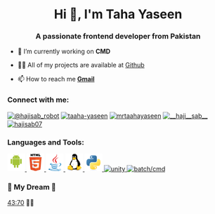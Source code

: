 <h1 align="center">Hi 👋, I'm Taha Yaseen</h1>
<h3 align="center">A passionate frontend developer from Pakistan</h3>

- 🔭 I’m currently working on **CMD**

- 👨‍💻 All of my projects are available at [Github](https://github.com/HajiSab007)

- 📫 How to reach me **[Gmail](mailto:taahayaseen7@gmail.com)**

<h3 align="left">Connect with me:</h3>
<p align="left">
<a href="https://t.me/hajisab_robot" target="_blank">
<img align="center" src="https://img.icons8.com/color/48/000000/telegram-app--v1.png" alt="@hajisab_robot" height="30" width="30"/></a>
<a href="https://linkedin.com/in/taaha-yaseen" target="blank"><img align="center" src="https://raw.githubusercontent.com/rahuldkjain/github-profile-readme-generator/master/src/images/icons/Social/linked-in-alt.svg" alt="taaha-yaseen" height="30" width="40" /></a>
<a href="https://fb.com/mrtaahayaseen" target="blank"><img align="center" src="https://raw.githubusercontent.com/rahuldkjain/github-profile-readme-generator/master/src/images/icons/Social/facebook.svg" alt="mrtaahayaseen" height="30" width="40" /></a>
<a href="https://instagram.com/__haji__sab__" target="blank"><img align="center" src="https://raw.githubusercontent.com/rahuldkjain/github-profile-readme-generator/master/src/images/icons/Social/instagram.svg" alt="__haji__sab__" height="30" width="40" /></a>
<a href="https://www.youtube.com/c/hajisab07" target="blank"><img align="center" src="https://raw.githubusercontent.com/rahuldkjain/github-profile-readme-generator/master/src/images/icons/Social/youtube.svg" alt="hajisab07" height="30" width="40" /></a>
</p>

<h3 align="left">Languages and Tools:</h3>
<p align="left"> 
  <a href="https://developer.android.com" target="_blank" rel="noreferrer"> 
    <img src="https://raw.githubusercontent.com/devicons/devicon/master/icons/android/android-original-wordmark.svg" alt="android" width="40" height="40"/> 
  </a> 
  <a href="https://www.w3.org/html/" target="_blank" rel="noreferrer"> 
    <img src="https://raw.githubusercontent.com/devicons/devicon/master/icons/html5/html5-original-wordmark.svg" alt="html5" width="40" height="40"/> 
  </a> 
  <a href="https://www.java.com" target="_blank" rel="noreferrer"> 
    <img src="https://raw.githubusercontent.com/devicons/devicon/master/icons/java/java-original.svg" alt="java" width="40" height="40"/> 
  </a> 
  <a href="https://www.linux.org/" target="_blank" rel="noreferrer"> 
    <img src="https://raw.githubusercontent.com/devicons/devicon/master/icons/linux/linux-original.svg" alt="linux" width="40" height="40"/> 
  </a> 
  <a href="https://www.python.org" target="_blank" rel="noreferrer"> 
    <img src="https://raw.githubusercontent.com/devicons/devicon/master/icons/python/python-original.svg" alt="python" width="40" height="40"/> 
  </a> 
  <a href="https://unity.com/" target="_blank" rel="noreferrer"> 
    <img src="https://www.vectorlogo.zone/logos/unity3d/unity3d-icon.svg" alt="unity" width="40" height="40"/> 
  </a> 
  <a href="https://learn.microsoft.com/en-us/windows-server/administration/windows-commands/windows-commands" target="_blank" rel="noreferrer">
  <img src="https://img.icons8.com/color/48/000000/console.png" alt="batch/cmd" width="40" height="40"/>
</a>
</p>
<h3 align="left">🌟 My Dream 🌟</h3>
<p align="left">
  <a href="https://youtube.com/shorts/pEDzSODBaHM?si=iiieZ7CB9pithZJ_" target="_blank">43:70</a> 📖✨
</p>
